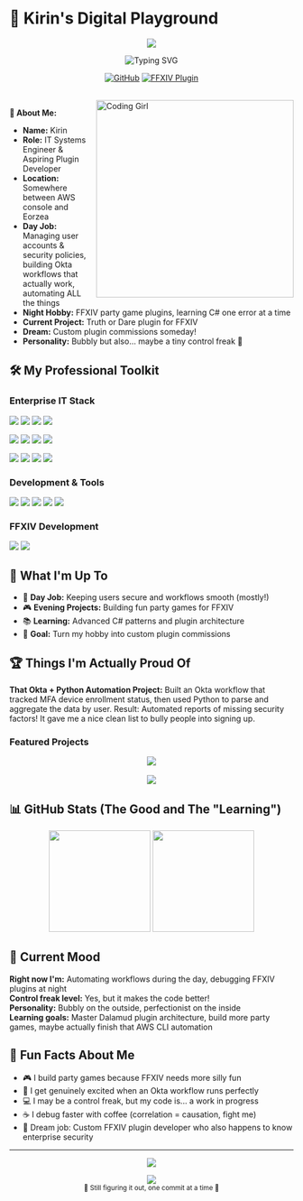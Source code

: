 # 🌟 Kirin's Digital Playground

<p align="center">
  <img src="https://capsule-render.vercel.app/api?text=Hello%20World!%20✨&animation=fadeIn&type=waving&color=gradient&height=100&fontColor=ffffff&fontSize=32"/>
</p>

<p align="center">
  <img src="https://readme-typing-svg.demolab.com?font=Fira+Code&weight=500&size=24&duration=3000&pause=1000&color=FF69B4&center=true&vCenter=true&multiline=true&width=600&height=80&lines=IT+Systems+Engineer;FFXIV+Plugin+Enthusiast" alt="Typing SVG" />
</p>

<div align="center">
  
  [![GitHub](https://img.shields.io/badge/GitHub-%23121011.svg?style=for-the-badge&logo=github&logoColor=white)](https://github.com/kirin-xiv)
  [![FFXIV Plugin](https://img.shields.io/badge/FFXIV-Plugin%20Dev-FF69B4?style=for-the-badge)](https://github.com/kirin-xiv/FFToD-Release)
  
</div>

<br>

<img align="right" alt="Coding Girl" width="350" src="https://media.giphy.com/media/v1.Y2lkPTc5MGI3NjExbzF0ZXk1aXQwOGZ5Ymc5ZnY1dWY2cGVhZjZmZGFvczBmN2NudWZzaCZlcD12MV9pbnRlcm5hbF9naWZfYnlfaWQmY3Q9Zw/L8K62iTDkzGX6/giphy.gif">

**👋 About Me:**<br>
- **Name:** Kirin<br>
- **Role:** IT Systems Engineer & Aspiring Plugin Developer<br>
- **Location:** Somewhere between AWS console and Eorzea<br>
- **Day Job:** Managing user accounts & security policies, building Okta workflows that actually work, automating ALL the things<br>  
- **Night Hobby:** FFXIV party game plugins, learning C# one error at a time<br>
- **Current Project:** Truth or Dare plugin for FFXIV<br>
- **Dream:** Custom plugin commissions someday!<br>
- **Personality:** Bubbly but also... maybe a tiny control freak 👀<br>

## 🛠️ My Professional Toolkit

### **Enterprise IT Stack**
<p align="left">
  <img src="https://img.shields.io/badge/Okta-007DC1?style=for-the-badge&logo=okta&logoColor=white"/>
  <img src="https://img.shields.io/badge/Okta%20Workflows-007DC1?style=for-the-badge&logoColor=white"/>
  <img src="https://img.shields.io/badge/JumpCloud-FF6900?style=for-the-badge&logoColor=white"/>
  <img src="https://img.shields.io/badge/AWS-232F3E?style=for-the-badge&logo=amazon-aws&logoColor=white"/>
</p>
<p align="left">
  <img src="https://img.shields.io/badge/Microsoft%20Azure-0078D4?style=for-the-badge&logo=microsoft-azure&logoColor=white"/>
  <img src="https://img.shields.io/badge/Microsoft%20Exchange-0078D4?style=for-the-badge&logo=microsoft-exchange&logoColor=white"/>
  <img src="https://img.shields.io/badge/Microsoft%20Intune-0078D4?style=for-the-badge&logo=microsoft&logoColor=white"/>
  <img src="https://img.shields.io/badge/Google%20Workspace-4285F4?style=for-the-badge&logo=google&logoColor=white"/>
</p>
<p align="left">
  <img src="https://img.shields.io/badge/CrowdStrike-E01F3D?style=for-the-badge&logo=crowdstrike&logoColor=white"/>
  <img src="https://img.shields.io/badge/Mosyle-5865F2?style=for-the-badge"/>
  <img src="https://img.shields.io/badge/Kandji-4A90E2?style=for-the-badge"/>
  <img src="https://img.shields.io/badge/Twingate-6B46C1?style=for-the-badge"/>
</p>

### **Development & Tools**
<p align="left">
  <img src="https://img.shields.io/badge/Python-3776AB?style=for-the-badge&logo=python&logoColor=white"/>
  <img src="https://img.shields.io/badge/C%23-239120?style=for-the-badge&logo=c-sharp&logoColor=white"/>
  <img src="https://img.shields.io/badge/SQL-CC2927?style=for-the-badge&logo=microsoft-sql-server&logoColor=white"/>
  <img src="https://img.shields.io/badge/Excel-217346?style=for-the-badge&logo=microsoft-excel&logoColor=white"/>
  <img src="https://img.shields.io/badge/Hyper--V-0078D4?style=for-the-badge&logo=microsoft&logoColor=white"/>
</p>

### **FFXIV Development**
<p align="left">
  <img src="https://img.shields.io/badge/Dalamud-FF69B4?style=for-the-badge"/>
  <img src="https://img.shields.io/badge/Party%20Games-9D4EDD?style=for-the-badge"/>
</p>

## 🎯 What I'm Up To

- 💼 **Day Job:** Keeping users secure and workflows smooth (mostly!)
- 🎮 **Evening Projects:** Building fun party games for FFXIV  
- 📚 **Learning:** Advanced C# patterns and plugin architecture
- 🌟 **Goal:** Turn my hobby into custom plugin commissions

## 🏆 Things I'm Actually Proud Of

**That Okta + Python Automation Project:**
Built an Okta workflow that tracked MFA device enrollment status, then used Python to parse and aggregate the data by user. Result: Automated reports of missing security factors! It gave me a nice clean list to bully people into signing up.

  ### **Featured Projects**

  <div align="center">
    <a href="https://github.com/kirin-xiv/FFToD-Release">
      <img src="https://github-readme-stats.vercel.app/api/pin/?username=kirin-xiv&repo=FFToD-Release&theme=radical&border_
  radius=15&bg_color=0d1117&title_color=FF69B4&icon_color=9D4EDD&text_color=ffffff" />
    </a>
  </div>

  <br>

  <div align="center">
    <a href="https://github.com/kirin-xiv/SpamrollGiveaway-Release">
      <img src="https://github-readme-stats.vercel.app/api/pin/?username=kirin-xiv&repo=SpamrollGiveaway-Release&theme=radi
  cal&border_radius=15&bg_color=0d1117&title_color=FF69B4&icon_color=9D4EDD&text_color=ffffff" />
    </a>
  </div>


## 📊 GitHub Stats (The Good and The "Learning")

<div align="center">
  <img height="180em" src="https://github-readme-stats.vercel.app/api?username=kirin-xiv&show_icons=true&theme=radical&include_all_commits=true&count_private=true&border_radius=15&bg_color=0d1117&title_color=FF69B4&icon_color=9D4EDD&text_color=ffffff"/>
  <img height="180em" src="https://github-readme-stats.vercel.app/api/top-langs/?username=kirin-xiv&layout=compact&langs_count=6&theme=radical&border_radius=15&bg_color=0d1117&title_color=FF69B4&text_color=ffffff"/>
</div>

## 💭 Current Mood

**Right now I'm:** Automating workflows during the day, debugging FFXIV plugins at night<br>
**Control freak level:** Yes, but it makes the code better!<br>
**Personality:** Bubbly on the outside, perfectionist on the inside<br>
**Learning goals:** Master Dalamud plugin architecture, build more party games, maybe actually finish that AWS CLI automation

## 🌈 Fun Facts About Me

- 🎮 I build party games because FFXIV needs more silly fun<br>
- 🤖 I get genuinely excited when an Okta workflow runs perfectly<br>
- 💻 I may be a control freak, but my code is... a work in progress<br>
- ☕ I debug faster with coffee (correlation = causation, fight me)<br>
- 🎯 Dream job: Custom FFXIV plugin developer who also happens to know enterprise security

---

<p align="center">
  <img src="https://capsule-render.vercel.app/api?type=waving&color=gradient&height=80&section=footer"/>
</p>

<div align="center">
  <img src="https://komarev.com/ghpvc/?username=kirin-xiv&color=FF69B4&style=flat-square&label=Visitors" />
  <br>
  <sub>💜 Still figuring it out, one commit at a time 💜</sub>
</div>
